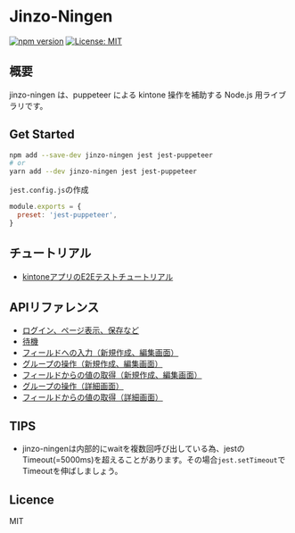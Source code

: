 # Jinzo-Ningen

[![npm version](https://badge.fury.io/js/jinzo-ningen.svg)](https://badge.fury.io/js/jinzo-ningen)
[![License: MIT](https://img.shields.io/badge/License-MIT-yellow.svg)](https://opensource.org/licenses/MIT)

## 概要

jinzo-ningen は、puppeteer による kintone 操作を補助する Node.js 用ライブラリです。

## Get Started

```bash
npm add --save-dev jinzo-ningen jest jest-puppeteer
# or
yarn add --dev jinzo-ningen jest jest-puppeteer
```

`jest.config.js`の作成

```js
module.exports = {
  preset: 'jest-puppeteer',
}
```

## チュートリアル

- [kintoneアプリのE2Eテストチュートリアル](./doc/tutorial.md)

## APIリファレンス

- [ログイン、ページ表示、保存など](./doc/reference.md#ログインページ表示保存など)
- [待機](./doc/reference.md#待機)
- [フィールドへの入力（新規作成、編集画面）](./doc/reference.md#フィールドへの入力新規作成編集画面)
- [グループの操作（新規作成、編集画面）](./doc/reference.mdグループの操作新規作成編集画)
- [フィールドからの値の取得（新規作成、編集画面）](./doc/reference.md#フィールドからの値の取得新規作成編集画面)
- [グループの操作（詳細画面）](./doc/reference.md#グループの操作詳細画面)
- [フィールドからの値の取得（詳細画面）](./doc/reference.md#フィールドからの値の取得詳細画面)

## TIPS

- jinzo-ningenは内部的にwaitを複数回呼び出している為、jestのTimeout(=5000ms)を超えることがあります。その場合`jest.setTimeout`でTimeoutを伸ばしましょう。

## Licence

MIT
